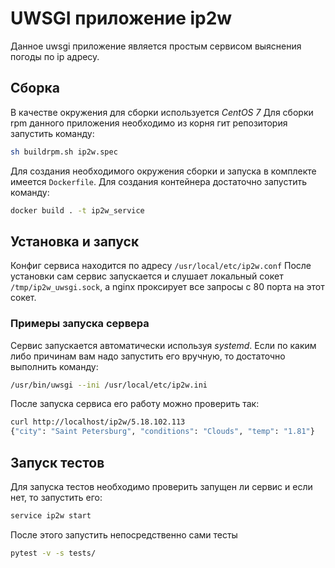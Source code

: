 # UWSGI приложение ip2w
Данное uwsgi приложение является простым сервисом выяснения погоды по ip адресу.

## Сборка
В качестве окружения для сборки используется *CentOS 7*
Для сборки rpm данного приложения необходимо из корня гит репозитория запустить команду:
```bash
sh buildrpm.sh ip2w.spec
```
Для создания необходимого окружения сборки и запуска в комплекте имеется `Dockerfile`.
Для создания контейнера достаточно запустить команду:
```bash
docker build . -t ip2w_service
```

## Установка и запуск
Конфиг сервиса находится по адресу `/usr/local/etc/ip2w.conf`
После установки сам сервис запускается и слушает локальный сокет `/tmp/ip2w_uwsgi.sock`, а nginx
проксирует все запросы с 80 порта на этот сокет.

### Примеры запуска сервера
Сервис запускается автоматически используя *systemd*.
Если по каким либо причинам вам надо запустить его вручную, то достаточно выполнить команду:
```bash
/usr/bin/uwsgi --ini /usr/local/etc/ip2w.ini
```
После запуска сервиса его работу можно проверить так:
```bash
curl http://localhost/ip2w/5.18.102.113
{"city": "Saint Petersburg", "conditions": "Clouds", "temp": "1.81"}
```

## Запуск тестов
Для запуска тестов необходимо проверить запущен ли сервис и если нет, то запустить его:
```bash
service ip2w start
```
После этого запустить непосредственно сами тесты
```bash
pytest -v -s tests/
```